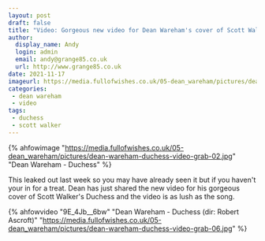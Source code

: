 ```yaml
---
layout: post
draft: false
title: "Video: Gorgeous new video for Dean Wareham's cover of Scott Walker's Duchess" 
author: 
  display_name: Andy
  login: admin
  email: andy@grange85.co.uk
  url: http://www.grange85.co.uk
date: 2021-11-17
imageurl: https://media.fullofwishes.co.uk/05-dean_wareham/pictures/dean-wareham-duchess-video-grab-02.jpg 
categories:
 - dean wareham
 - video
tags:
 - duchess
 - scott walker
---
```

{% ahfowimage "https://media.fullofwishes.co.uk/05-dean_wareham/pictures/dean-wareham-duchess-video-grab-02.jpg" "Dean Wareham - Duchess" %}

This leaked out last week so you may have already seen it but if you haven't your in for a treat. Dean has just shared the new video for his gorgeous cover of Scott Walker's Duchess and the video is as lush as the song.

{% ahfowvideo "9E_4Jb__6bw" "Dean Wareham - Duchess (dir: Robert Ascroft)" "https://media.fullofwishes.co.uk/05-dean_wareham/pictures/dean-wareham-duchess-video-grab-06.jpg" %}
